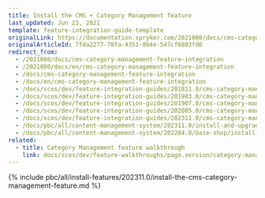 ```yaml
---
title: Install the CMS + Category Management feature
last_updated: Jun 23, 2021
template: feature-integration-guide-template
originalLink: https://documentation.spryker.com/2021080/docs/cms-category-management-feature-integration
originalArticleId: 7fda2277-78fa-4351-8b4e-547cf6803fd6
redirect_from:
  - /2021080/docs/cms-category-management-feature-integration
  - /2021080/docs/en/cms-category-management-feature-integration
  - /docs/cms-category-management-feature-integration
  - /docs/en/cms-category-management-feature-integration
  - /docs/scos/dev/feature-integration-guides/201811.0/cms-category-management-feature-integration.html
  - /docs/scos/dev/feature-integration-guides/201903.0/cms-category-management-feature-integration.html
  - /docs/scos/dev/feature-integration-guides/201907.0/cms-category-management-feature-integration.html
  - /docs/scos/dev/feature-integration-guides/202005.0/cms-category-management-feature-integration.htm
  - /docs/scos/dev/feature-integration-guides/202311.0/cms-category-management-feature-integration.html
  - /docs/pbc/all/content-management-system/202311.0/install-and-upgrade/install-features/install-the-cms-category-management-feature.html
  - /docs/pbc/all/content-management-system/202204.0/base-shop/install-and-upgrade/install-features/install-the-cms-category-management-feature.html
related:
  - title: Category Management feature walkthrough
    link: docs/scos/dev/feature-walkthroughs/page.version/category-management-feature-walkthrough.html
---
```

{% include pbc/all/install-features/202311.0/install-the-cms-category-management-feature.md %} <!-- To edit, see /_includes/pbc/all/install-features/202311.0/install-the-cms-category-management-feature.md -->
